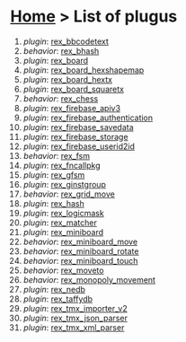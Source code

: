 # [Home](index.html) > List of plugus

1. *plugin*: [rex_bbcodetext](rex_bbcodetext.html)
2. *behavior*: [rex_bhash](rex.bhash.html)
3. *plugin*: [rex_board](rex_board.html)
4. *plugin*: [rex_board_hexshapemap](rex_board_hexshapemap.html)
5. *plugin*: [rex_board_hextx](rex_board_hextx.html)
6. *plugin*: [rex_board_squaretx](rex_board_squaretx.html)
7. *behavior*: [rex_chess](rex_chess.html)
8. *plugin*: [rex_firebase_apiv3](rex_firebase_apiv3.html)
9. *plugin*: [rex_firebase_authentication](rex_firebase_authentication.html)
10. *plugin*: [rex_firebase_savedata](rex_firebase_savedata.html)
11. *plugin*: [rex_firebase_storage](rex_firebase_storage.html)
12. *plugin*: [rex_firebase_userid2id](rex_firebase_userid2id.html)
13. *behavior*: [rex_fsm](rex_fsm.html)
14. *plugin*: [rex_fncallpkg](rex_fncallpkg.html)
15. *plugin*: [rex_gfsm](rex_gfsm.html)
16. *plugin*: [rex_ginstgroup](rex_ginstgroup.html)
17. *behavior*: [rex_grid_move](rex_grid_move.html)
18. *plugin*: [rex_hash](rex_hash.html)
19. *plugin*: [rex_logicmask](rex_logicmask.html)
20. *plugin*: [rex_matcher](rex_matcher.html)
21. *plugin*: [rex_miniboard](rex_miniboard.html)
22. *behavior*: [rex_miniboard_move](rex_miniboard_move.html)
23. *behavior*: [rex_miniboard_rotate](rex_miniboard_rotate.html)
24. *behavior*: [rex_miniboard_touch](rex_miniboard_touch.html)
25. *behavior*: [rex_moveto](rex_moveto.html)
26. *behavior*: [rex_monopoly_movement](rex_monopoly_movement.html)
27. *plugin*: [rex_nedb](rex_nedb.html)
28. *plugin*: [rex_taffydb](rex_taffydb.html)
29. *plugin*: [rex_tmx_importer_v2](rex_tmx_importer_v2.html)
30. *plugin*: [rex_tmx_json_parser](rex_tmx_json_parser.html)
31. *plugin*: [rex_tmx_xml_parser](rex_tmx_xml_parser.html)

